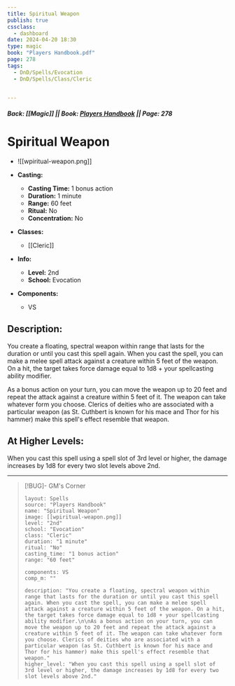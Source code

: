 ```yaml
---
title: Spiritual Weapon
publish: true
cssclass:
  - dashboard
date: 2024-04-20 18:30
type: magic
book: "Players Handbook.pdf"
page: 278
tags:
  - DnD/Spells/Evocation
  - DnD/Spells/Class/Cleric


---
```


##### Back: [[Magic]] || Book: [Players Handbook](https://drive.google.com/drive/folders/1O5bhpYizcIT5xxAoLOuzCRht_PVS7VSG?usp=sharing) || Page: 278

# Spiritual Weapon
- ![[wpiritual-weapon.png]]
- **Casting:**
    - **Casting Time:** 1 bonus action
    - **Duration:** 1 minute
    - **Range:** 60 feet
    - **Ritual:** No
    - **Concentration:** No
- **Classes:**
    - [[Cleric]]

- **Info:**
    - **Level:** 2nd
    - **School:** Evocation
- **Components:**
    - VS


## Description:
You create a floating, spectral weapon within range that lasts for the duration or until you cast this spell again. When you cast the spell, you can make a melee spell attack against a creature within 5 feet of the weapon. On a hit, the target takes force damage equal to 1d8 + your spellcasting ability modifier.

As a bonus action on your turn, you can move the weapon up to 20 feet and repeat the attack against a creature within 5 feet of it. The weapon can take whatever form you choose. Clerics of deities who are associated with a particular weapon (as St. Cuthbert is known for his mace and Thor for his hammer) make this spell's effect resemble that weapon.

## At Higher Levels:
When you cast this spell using a spell slot of 3rd level or higher, the damage increases by 1d8 for every two slot levels above 2nd.

---

> [!BUG]- GM's Corner
>
> ```statblock
> layout: Spells
> source: "Players Handbook"
> name: "Spiritual Weapon"
> image: [[wpiritual-weapon.png]]
> level: "2nd"
> school: "Evocation"
> class: "Cleric"
> duration: "1 minute"
> ritual: "No"
> casting_time: "1 bonus action"
> range: "60 feet"
>
> components: VS
> comp_m: ""
>
> description: "You create a floating, spectral weapon within range that lasts for the duration or until you cast this spell again. When you cast the spell, you can make a melee spell attack against a creature within 5 feet of the weapon. On a hit, the target takes force damage equal to 1d8 + your spellcasting ability modifier.\n\nAs a bonus action on your turn, you can move the weapon up to 20 feet and repeat the attack against a creature within 5 feet of it. The weapon can take whatever form you choose. Clerics of deities who are associated with a particular weapon (as St. Cuthbert is known for his mace and Thor for his hammer) make this spell's effect resemble that weapon."
> higher_level: "When you cast this spell using a spell slot of 3rd level or higher, the damage increases by 1d8 for every two slot levels above 2nd."
> ```
